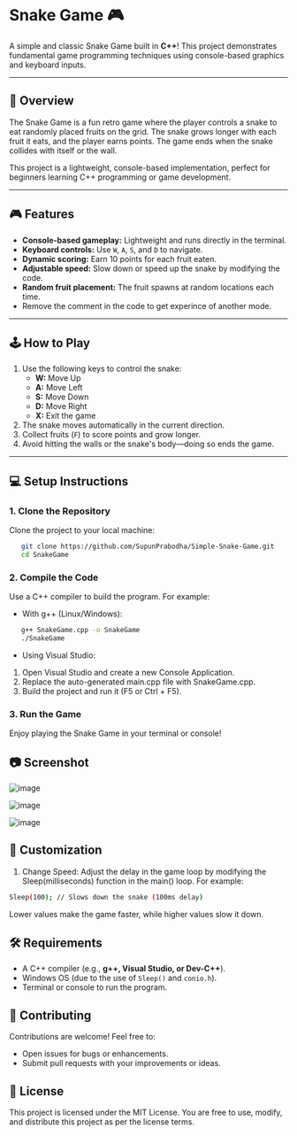 # Snake Game 🎮

A simple and classic Snake Game built in **C++**! This project demonstrates fundamental game programming techniques using console-based graphics and keyboard inputs.

---

## 📖 Overview
The Snake Game is a fun retro game where the player controls a snake to eat randomly placed fruits on the grid. The snake grows longer with each fruit it eats, and the player earns points. The game ends when the snake collides with itself or the wall.

This project is a lightweight, console-based implementation, perfect for beginners learning C++ programming or game development.

---

## 🎮 Features
- **Console-based gameplay:** Lightweight and runs directly in the terminal.
- **Keyboard controls:** Use `W`, `A`, `S`, and `D` to navigate.
- **Dynamic scoring:** Earn 10 points for each fruit eaten.
- **Adjustable speed:** Slow down or speed up the snake by modifying the code.
- **Random fruit placement:** The fruit spawns at random locations each time.
- Remove the comment in the code to get experince of another mode.
---

## 🕹️ How to Play
1. Use the following keys to control the snake:
   - **W:** Move Up
   - **A:** Move Left
   - **S:** Move Down
   - **D:** Move Right
   - **X:** Exit the game
2. The snake moves automatically in the current direction.
3. Collect fruits (`F`) to score points and grow longer.
4. Avoid hitting the walls or the snake's body—doing so ends the game.

---

## 💻 Setup Instructions

### 1. Clone the Repository
Clone the project to your local machine:

```bash
   git clone https://github.com/SupunPrabodha/Simple-Snake-Game.git
   cd SnakeGame
```

### 2. Compile the Code
Use a C++ compiler to build the program. For example:

- With g++ (Linux/Windows):
```bash
   g++ SnakeGame.cpp -o SnakeGame
   ./SnakeGame
```

- Using Visual Studio:
1. Open Visual Studio and create a new Console Application.
2. Replace the auto-generated main.cpp file with SnakeGame.cpp.
3. Build the project and run it (F5 or Ctrl + F5).

### 3. Run the Game
Enjoy playing the Snake Game in your terminal or console!

## 📷 Screenshot

![image](https://github.com/user-attachments/assets/a3c5e54c-029b-4210-ad1f-3d973bf0e530)

![image](https://github.com/user-attachments/assets/b4ba5a20-2ad9-4796-8b3b-0f5324748ce1)

![image](https://github.com/user-attachments/assets/85b1b6a4-5ddf-4721-a54b-e58575482e92)


## 🔧 Customization

1. Change Speed:
Adjust the delay in the game loop by modifying the Sleep(milliseconds) function in the main() loop. For example:

```bash
Sleep(100); // Slows down the snake (100ms delay)
```

Lower values make the game faster, while higher values slow it down.

## 🛠️ Requirements
- A C++ compiler (e.g., **g++, Visual Studio, or Dev-C++**).
- Windows OS (due to the use of `Sleep()` and `conio.h`).
- Terminal or console to run the program.

## 🤝 Contributing
Contributions are welcome! Feel free to:

- Open issues for bugs or enhancements.
- Submit pull requests with your improvements or ideas.

## 📄 License
This project is licensed under the MIT License. You are free to use, modify, and distribute this project as per the license terms.
